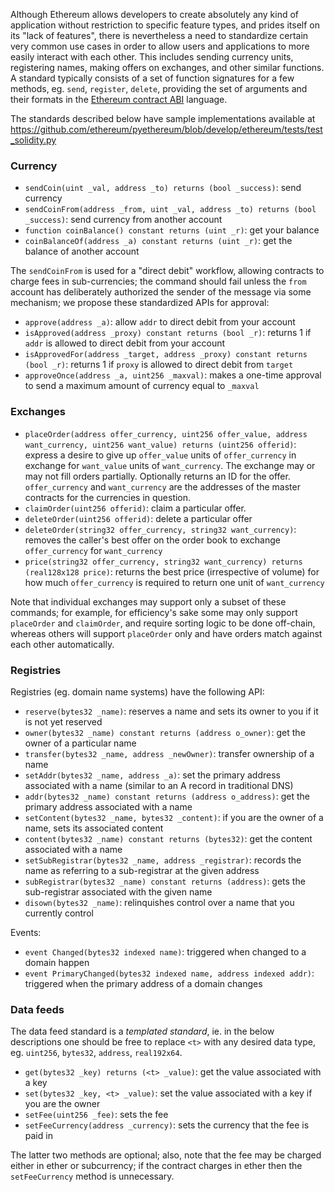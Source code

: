 Although Ethereum allows developers to create absolutely any kind of application without restriction to specific feature types, and prides itself on its "lack of features", there is nevertheless a need to standardize certain very common use cases in order to allow users and applications to more easily interact with each other. This includes sending currency units, registering names, making offers on exchanges, and other similar functions. A standard typically consists of a set of function signatures for a few methods, eg. `send`, `register`, `delete`, providing the set of arguments and their formats in the [Ethereum contract ABI](https://github.com/ethereum/wiki/wiki/Ethereum-Contract-ABI) language.

The standards described below have sample implementations available at https://github.com/ethereum/pyethereum/blob/develop/ethereum/tests/test_solidity.py

### Currency

* `sendCoin(uint _val, address _to) returns (bool _success)`: send currency
* `sendCoinFrom(address _from, uint _val, address _to) returns (bool _success)`: send currency from another account
* `function coinBalance() constant returns (uint _r)`: get your balance
* `coinBalanceOf(address _a) constant returns (uint _r)`: get the balance of another account

The `sendCoinFrom` is used for a "direct debit" workflow, allowing contracts to charge fees in sub-currencies; the command should fail unless the `from` account has deliberately authorized the sender of the message via some mechanism; we propose these standardized APIs for approval:

* `approve(address _a)`: allow `addr` to direct debit from your account
* `isApproved(address _proxy) constant returns (bool _r)`: returns 1 if `addr` is allowed to direct debit from your account
* `isApprovedFor(address _target, address _proxy) constant returns (bool _r)`: returns 1 if `proxy` is allowed to direct debit from `target`
* `approveOnce(address _a, uint256 _maxval)`: makes a one-time approval to send a maximum amount of currency equal to `_maxval`

### Exchanges

* `placeOrder(address offer_currency, uint256 offer_value, address want_currency, uint256 want_value) returns (uint256 offerid)`: express a desire to give up `offer_value` units of `offer_currency` in exchange for `want_value` units of `want_currency`. The exchange may or may not fill orders partially. Optionally returns an ID for the offer. `offer_currency` and `want_currency` are the addresses of the master contracts for the currencies in question.
* `claimOrder(uint256 offerid)`: claim a particular offer.
* `deleteOrder(uint256 offerid)`: delete a particular offer
* `deleteOrder(string32 offer_currency, string32 want_currency)`: removes the caller's best offer on the order book to exchange `offer_currency` for `want_currency`
* `price(string32 offer_currency, string32 want_currency) returns (real128x128 price)`: returns the best price (irrespective of volume) for how much `offer_currency` is required to return one unit of `want_currency`

Note that individual exchanges may support only a subset of these commands; for example, for efficiency's sake some may only support `placeOrder` and `claimOrder`, and require sorting logic to be done off-chain, whereas others will support `placeOrder` only and have orders match against each other automatically.

### Registries

Registries (eg. domain name systems) have the following API:

* `reserve(bytes32 _name)`: reserves a name and sets its owner to you if it is not yet reserved
* `owner(bytes32 _name) constant returns (address o_owner)`: get the owner of a particular name
* `transfer(bytes32 _name, address _newOwner)`: transfer ownership of a name
* `setAddr(bytes32 _name, address _a)`: set the primary address associated with a name (similar to an A record in traditional DNS)
* `addr(bytes32 _name) constant returns (address o_address)`: get the primary address associated with a name 
* `setContent(bytes32 _name, bytes32 _content)`: if you are the owner of a name, sets its associated content
* `content(bytes32 _name) constant returns (bytes32)`: get the content associated with a name
* `setSubRegistrar(bytes32 _name, address _registrar)`: records the name as referring to a sub-registrar at the given address
* `subRegistrar(bytes32 _name) constant returns (address)`: gets the sub-registrar associated with the given name
* `disown(bytes32 _name)`: relinquishes control over a name that you currently control

Events:

* `event Changed(bytes32 indexed name)`: triggered when changed to a domain happen
* `event PrimaryChanged(bytes32 indexed name, address indexed addr)`: triggered when the primary address of a domain changes

### Data feeds

The data feed standard is a _templated standard_, ie. in the below descriptions one should be free to replace `<t>` with any desired data type, eg. `uint256`, `bytes32`, `address`, `real192x64`.  

* `get(bytes32 _key) returns (<t> _value)`: get the value associated with a key
* `set(bytes32 _key, <t> _value)`: set the value associated with a key if you are the owner
* `setFee(uint256 _fee)`: sets the fee
* `setFeeCurrency(address _currency)`: sets the currency that the fee is paid in

The latter two methods are optional; also, note that the fee may be charged either in ether or subcurrency; if the contract charges in ether then the `setFeeCurrency` method is unnecessary.